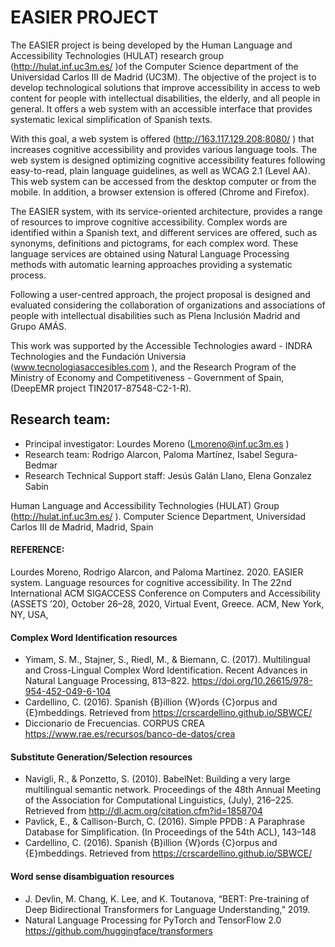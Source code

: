 # EASIER PROJECT

The EASIER project is being developed by the Human Language and Accessibility Technologies (HULAT) research group (http://hulat.inf.uc3m.es/ )of the Computer Science department of the Universidad Carlos III de Madrid (UC3M). 
The objective of the project is to develop technological solutions that improve accessibility in access to web content for people with intellectual disabilities, the elderly, and all people in general. It offers a web system with an accessible interface that provides systematic lexical simplification of Spanish texts. 

With this goal, a web system is offered (http://163.117.129.208:8080/ ) that increases cognitive accessibility and provides various language tools. The web system is designed optimizing cognitive accessibility features following easy-to-read, plain language guidelines, as well as WCAG 2.1 (Level AA). This web system can be accessed from the desktop computer or from the mobile. In addition, a browser extension is offered (Chrome and Firefox).

The EASIER system, with its service-oriented architecture, provides a range of resources to improve cognitive accessibility. Complex words are identified within a Spanish text, and different services are offered, such as synonyms, definitions and pictograms, for each complex word. These language services are obtained using Natural Language Processing methods with automatic learning approaches providing a systematic process. 

Following a user-centred approach, the project proposal is designed and evaluated considering the collaboration of organizations and associations of people with intellectual disabilities such as Plena Inclusión Madrid and Grupo AMÁS.

This work was supported by the Accessible Technologies award - INDRA Technologies and the Fundación Universia (www.tecnologiasaccesibles.com  ), and the Research Program of the Ministry of Economy and Competitiveness - Government of Spain, (DeepEMR project TIN2017-87548-C2-1-R).

## Research team: 
- Principal investigator: Lourdes Moreno (Lmoreno@inf.uc3m.es )
- Research team:	Rodrigo Alarcon, Paloma Martínez, Isabel Segura-Bedmar
- Research Technical Support staff: Jesús Galán Llano, Elena Gonzalez Sabin

Human Language and Accessibility Technologies (HULAT) Group (http://hulat.inf.uc3m.es/ ).
Computer Science Department, Universidad Carlos III de Madrid, Madrid, Spain 


#### REFERENCE: 
Lourdes Moreno, Rodrigo Alarcon, and Paloma Martínez. 2020. EASIER system. Language resources for cognitive accessibility. In The 22nd International ACM SIGACCESS Conference on Computers and Accessibility (ASSETS ’20), October 26–28, 2020, Virtual Event, Greece. ACM, New York, NY, USA, 

#### Complex Word Identification resources
- Yimam, S. M., Stajner, S., Riedl, M., & Biemann, C. (2017). Multilingual and Cross-Lingual Complex Word Identification. Recent Advances in Natural Language Processing, 813–822. https://doi.org/10.26615/978-954-452-049-6-104
- Cardellino, C. (2016). Spanish {B}illion {W}ords {C}orpus and {E}mbeddings. Retrieved from https://crscardellino.github.io/SBWCE/
- Diccionario de Frecuencias. CORPUS CREA https://www.rae.es/recursos/banco-de-datos/crea

#### Substitute Generation/Selection resources
- Navigli, R., & Ponzetto, S. (2010). BabelNet: Building a very large multilingual semantic network. Proceedings of the 48th Annual Meeting of the Association for Computational Linguistics, (July), 216–225. Retrieved from http://dl.acm.org/citation.cfm?id=1858704
- Pavlick, E., & Callison-Burch, C. (2016). Simple PPDB : A Paraphrase Database for Simplification. (In Proceedings of the 54th ACL), 143–148
- Cardellino, C. (2016). Spanish {B}illion {W}ords {C}orpus and {E}mbeddings. Retrieved from https://crscardellino.github.io/SBWCE/

#### Word sense disambiguation resources
- J. Devlin, M. Chang, K. Lee, and K. Toutanova, “BERT: Pre-training of Deep Bidirectional Transformers for Language Understanding,” 2019.
- Natural Language Processing for PyTorch and TensorFlow 2.0 https://github.com/huggingface/transformers

